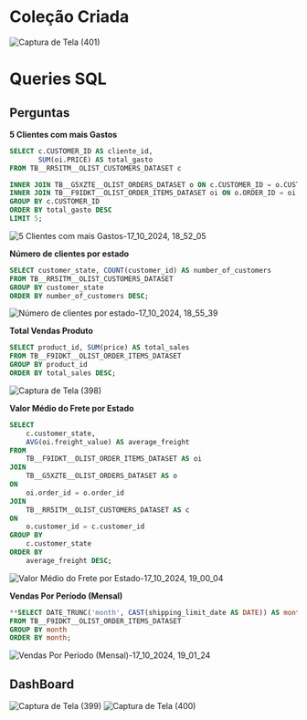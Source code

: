 # Coleção Criada

![Captura de Tela (401)](https://github.com/user-attachments/assets/d2e85379-07c5-4123-8b6b-0e107df624ee)

# Queries SQL

## Perguntas

**5 Clientes com mais Gastos**
```sql
SELECT c.CUSTOMER_ID AS cliente_id,
       SUM(oi.PRICE) AS total_gasto
FROM TB__RR5ITM__OLIST_CUSTOMERS_DATASET c

INNER JOIN TB__G5XZTE__OLIST_ORDERS_DATASET o ON c.CUSTOMER_ID = o.CUSTOMER_ID
INNER JOIN TB__F9IDKT__OLIST_ORDER_ITEMS_DATASET oi ON o.ORDER_ID = oi.ORDER_ID
GROUP BY c.CUSTOMER_ID
ORDER BY total_gasto DESC
LIMIT 5;
```

![5 Clientes com mais Gastos-17_10_2024, 18_52_05](https://github.com/user-attachments/assets/9ee24ea6-b0a1-4f30-8a08-60f53384d6c5)

**Número de clientes por estado**

```sql
SELECT customer_state, COUNT(customer_id) AS number_of_customers
FROM TB__RR5ITM__OLIST_CUSTOMERS_DATASET
GROUP BY customer_state
ORDER BY number_of_customers DESC;
```
![Número de clientes por estado-17_10_2024, 18_55_39](https://github.com/user-attachments/assets/7afa96c9-c47e-4d01-8dba-2493c55f33e1)

**Total Vendas Produto**

```sql
SELECT product_id, SUM(price) AS total_sales
FROM TB__F9IDKT__OLIST_ORDER_ITEMS_DATASET
GROUP BY product_id
ORDER BY total_sales DESC;
```

![Captura de Tela (398)](https://github.com/user-attachments/assets/a017793c-dec2-4311-bc42-f8294d2079e0)

**Valor Médio do Frete por Estado**

```sql
SELECT 
    c.customer_state, 
    AVG(oi.freight_value) AS average_freight
FROM 
    TB__F9IDKT__OLIST_ORDER_ITEMS_DATASET AS oi
JOIN 
    TB__G5XZTE__OLIST_ORDERS_DATASET AS o 
ON 
    oi.order_id = o.order_id
JOIN 
    TB__RR5ITM__OLIST_CUSTOMERS_DATASET AS c 
ON 
    o.customer_id = c.customer_id
GROUP BY 
    c.customer_state
ORDER BY 
    average_freight DESC;
```

![Valor Médio do Frete por Estado-17_10_2024, 19_00_04](https://github.com/user-attachments/assets/eaf23927-d937-4d3b-aca8-94b57c2f590f)

**Vendas Por Período (Mensal)**

```sql
**SELECT DATE_TRUNC('month', CAST(shipping_limit_date AS DATE)) AS month, SUM(price) AS total_sales
FROM TB__F9IDKT__OLIST_ORDER_ITEMS_DATASET
GROUP BY month
ORDER BY month;
```

![Vendas Por Período (Mensal)-17_10_2024, 19_01_24](https://github.com/user-attachments/assets/a4658e0c-578b-4087-8061-192fd6a54ac4)


## DashBoard

![Captura de Tela (399)](https://github.com/user-attachments/assets/6873f870-c935-42bf-bcbb-faf2e5679c9b)
![Captura de Tela (400)](https://github.com/user-attachments/assets/02821ffb-a2fa-4e57-b216-cecd15f510a2)



